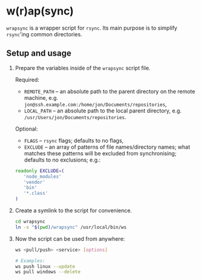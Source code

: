 # w(r)ap(sync)

`wrapsync` is a wrapper script for `rsync`. Its main purpose is to simplify `rsync`'ing common directories.

## Setup and usage

1. Prepare the variables inside of the `wrapsync` script file.

   Required:

   - `REMOTE_PATH` – an absolute path to the parent directory on the remote machine, e.g. `jon@ssh.example.com:/home/jon/Documents/repositories`,
   - `LOCAL_PATH` – an absolute path to the local parent directory, e.g. `/usr/Users/jon/Documents/repositories`.

   Optional:

   - `FLAGS` – `rsync` flags; defaults to no flags,
   - `EXCLUDE` – an array of patterns of file names/directory names; what matches these patterns will be excluded from synchronising; defaults to no exclusions; e.g.:
   ```bash
   readonly EXCLUDE=(
      'node_modules'
      'vendor'
      'bin'
      '*.class'
   )
   ```

2. Create a symlink to the script for convenience.

   ```bash
   cd wrapsync
   ln -s "$(pwd)/wrapsync" /usr/local/bin/ws
   ```

3. Now the script can be used from anywhere:

   ```bash
   ws <pull/push> <service> [options]

   # Examples:
   ws push linux --update
   ws pull windows --delete
   ```
